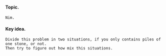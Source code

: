 #### Topic.
    Nim.
    
#### Key idea.
    Divide this problem in two situations, if you only contains piles of one stone, or not.
    Then try to figure out how mix this situations.
